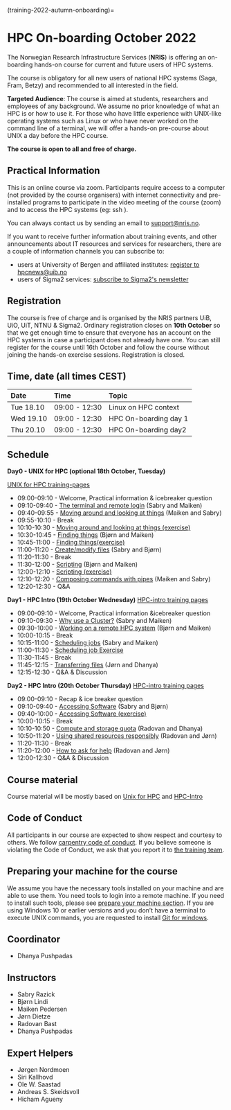 (training-2022-autumn-onboarding)=

# HPC On-boarding October 2022

The Norwegian Research Infrastructure Services (**NRIS**) is offering 
an on-boarding hands-on course for current and future users of HPC systems. 

The course is obligatory for all new users of national HPC systems (Saga, Fram, Betzy)
and recommended to all interested in the field.

**Targeted Audience**: The course is aimed at students, researchers and employees of any
background. We assume no prior knowledge of what an HPC is or how to use it. For those who
have little experience with UNIX-like operating systems such as Linux or who have never
worked on the command line of a terminal, we will offer a hands-on pre-course about UNIX 
a day before the HPC course.

**The course is open to all and free of charge.**


## **Practical Information**

This is an online course via zoom. Participants require access to a computer
(not provided by the course organisers) with internet connectivity and
pre-installed programs to participate in the video meeting of the course (zoom) and to access the HPC systems (eg: ssh ).

You can always contact us by sending an email to [support@nris.no](mailto:support@nris.no).

If you want to receive further information about training events, and other announcements about IT resources and services for researchers, there are a couple of information channels you can subscribe to:
- users at University of Bergen and affiliated institutes: [register to hpcnews@uib.no](https://mailman.uib.no/listinfo/hpcnews)
- users of Sigma2 services: [subscribe to Sigma2's newsletter](https://sigma2.us13.list-manage.com/subscribe?u=4fd109ad79a5dca6dde7e4997&id=59b164c7b6)

## **Registration**

The course is free of charge and is organised by the NRIS partners UiB, UiO, UiT, NTNU & Sigma2. Ordinary registration closes on **10th October** so that we get enough time to ensure that everyone has an account on the HPC systems  in case a participant does not already have one.
You can still register for the course until 16th October and follow the course without joining the hands-on exercise sessions. 
Registration is closed.

## Time, date (all times CEST)
|   Date    |  Time   |  Topic	|
| :----------- | :----------- | :---------- |
| Tue 18.10    | 09:00 - 12:30 | Linux on HPC context |
| Wed 19.10    | 09:00 - 12:30 | HPC On-boarding day 1|
| Thu 20.10    | 09:00 - 12:30 | HPC On-boarding day2 |

## Schedule

**Day0 - UNIX for HPC (optional 18th October, Tuesday)**

[UNIX for HPC training-pages](https://training.pages.sigma2.no/tutorials/unix-for-hpc/)

- 09:00-09:10 - Welcome, Practical information & icebreaker question
- 09:10-09:40 - [The terminal and remote login](https://training.pages.sigma2.no/tutorials/unix-for-hpc/episodes/intro.html) (Sabry and Maiken)
- 09:40-09:55 - [Moving around and looking at things](https://training.pages.sigma2.no/tutorials/unix-for-hpc/episodes/moving-around.html) (Maiken and Sabry)
- 09:55-10:10 - Break
- 10:10-10:30 - [Moving around and looking at things (exercise)](https://training.pages.sigma2.no/tutorials/unix-for-hpc/episodes/moving-around.html#exercise)
- 10:30-10:45 - [Finding things](https://training.pages.sigma2.no/tutorials/unix-for-hpc/episodes/finding-things.html) (Bjørn and Maiken)
- 10:45-11:00 - [Finding things(exercise)](https://training.pages.sigma2.no/tutorials/unix-for-hpc/episodes/finding-things.html)
- 11:00-11:20 - [Create/modify files](https://training.pages.sigma2.no/tutorials/unix-for-hpc/episodes/writing-files.html) (Sabry and Bjørn)
- 11:20-11:30  - Break
- 11:30-12:00 - [Scripting](https://training.pages.sigma2.no/tutorials/unix-for-hpc/episodes/scripting.html) (Bjørn and Maiken)
- 12:00-12:10 - [Scripting (exercise)](https://training.pages.sigma2.no/tutorials/unix-for-hpc/episodes/scripting.html)
- 12:10-12:20 - [Composing commands with pipes](https://training.pages.sigma2.no/tutorials/unix-for-hpc/episodes/pipes.html) (Maiken and Sabry)
- 12:20-12:30 - Q&A 

**Day1 - HPC Intro (19th October Wednesday)**
[HPC-intro training pages ](https://training.pages.sigma2.no/tutorials/hpc-intro/)

- 09:00-09:10 - Welcome, Practical information &icebreaker question
- 09:10-09:30 - [Why use a Cluster?](https://training.pages.sigma2.no/tutorials/hpc-intro/episodes/11-hpc-intro.html) (Sabry and Maiken)
- 09:30-10:00 - [Working on a remote HPC system](https://training.pages.sigma2.no/tutorials/hpc-intro/episodes/12-cluster.html) (Bjørn and Maiken)
- 10:00-10:15 - Break
- 10:15-11:00 - [Scheduling jobs](https://training.pages.sigma2.no/tutorials/hpc-intro/episodes/13-scheduler.html) (Sabry and Maiken)
- 11:00-11:30 - [Scheduling job Exercise](https://training.pages.sigma2.no/tutorials/hpc-intro/episodes/13-scheduler.html)
- 11:30-11:45 - Break
- 11:45-12:15 - [Transferring files](https://training.pages.sigma2.no/tutorials/hpc-intro/episodes/15-transferring-files.html) (Jørn and Dhanya)
- 12:15-12:30 - Q&A & Discussion

**Day2 - HPC Intro (20th October Thursday)**
[HPC-intro training pages ](https://training.pages.sigma2.no/tutorials/hpc-intro/)

- 09:00-09:10 - Recap & ice breaker question
- 09:10-09:40 - [Accessing Software](https://training.pages.sigma2.no/tutorials/hpc-intro/episodes/14-modules.html) (Sabry and Bjørn)
- 09:40-10:00 - [Accessing Software (exercise)](https://training.pages.sigma2.no/tutorials/hpc-intro/episodes/14-modules.html)
- 10:00-10:15 - Break
- 10:10-10:50 - [Compute and storage quota](https://training.pages.sigma2.no/tutorials/hpc-intro/episodes/compute-storage-quota.html) (Radovan and Dhanya)
- 10:50-11:20 - [Using shared resources responsibly](https://training.pages.sigma2.no/tutorials/hpc-intro/episodes/18-responsibility.html) (Radovan and Jørn)
- 11:20-11:30 - Break
- 11:20-12:00 - [How to ask for help](https://bit.ly/help-with-supercomputers) (Radovan and Jørn) 
- 12:00-12:30 - Q&A & Discussion

## Course material

Course material will be mostly based on [Unix for HPC](https://training.pages.sigma2.no/tutorials/unix-for-hpc/index.html) and  [HPC-Intro](https://training.pages.sigma2.no/tutorials/hpc-intro/index.html) 

## Code of Conduct

All participants in our course are expected to show respect and courtesy to
others. We follow [carpentry code of
conduct](https://docs.carpentries.org/topic_folders/policies/code-of-conduct.html#code-of-conduct-detailed-view).
If you believe someone is violating the Code of Conduct, we ask that you report
it to [the training team](mailto:training@nris.no).

## Preparing your machine for the course

We assume you have the necessary tools installed on your machine and are able
to use them. You need tools to login into a remote machine. If you
need to install such tools, please see [prepare your machine
section](https://wiki.uib.no/hpcdoc/index.php/HPC_and_NIRD_toolkit_course_fall_2020#Preparing_your_machine_for_the_course). If you are using Windows 10 or earlier versions and you don’t have a terminal to execute UNIX commands, you are requested to install [Git for windows](https://gitforwindows.org/). 

## Coordinator

- Dhanya Pushpadas

## Instructors

- Sabry Razick
- Bjørn Lindi
- Maiken Pedersen
- Jørn Dietze
- Radovan Bast
- Dhanya Pushpadas

## Expert Helpers

- Jørgen Nordmoen
- Siri Kallhovd
- Ole W. Saastad
- Andreas S. Skeidsvoll
- Hicham Agueny
